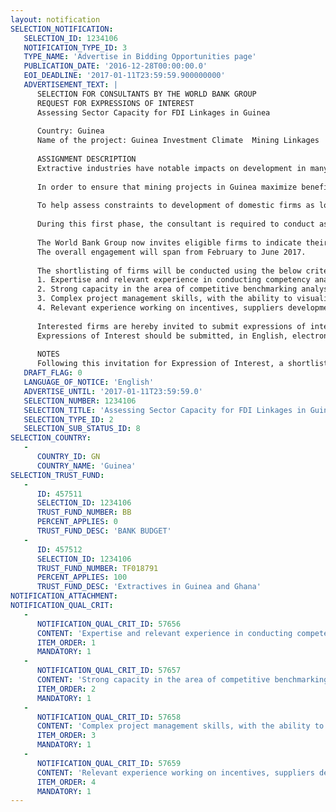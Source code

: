 ```yaml
---
layout: notification
SELECTION_NOTIFICATION: 
   SELECTION_ID: 1234106
   NOTIFICATION_TYPE_ID: 3
   TYPE_NAME: 'Advertise in Bidding Opportunities page'
   PUBLICATION_DATE: '2016-12-28T00:00:00.0'
   EOI_DEADLINE: '2017-01-11T23:59:59.900000000'
   ADVERTISEMENT_TEXT: |
      SELECTION FOR CONSULTANTS BY THE WORLD BANK GROUP
      REQUEST FOR EXPRESSIONS OF INTEREST
      Assessing Sector Capacity for FDI Linkages in Guinea
      
      Country: Guinea
      Name of the project: Guinea Investment Climate  Mining Linkages
      
      ASSIGNMENT DESCRIPTION
      Extractive industries have notable impacts on development in many resource rich countries through generation of revenues from taxation. They can also add value to the local economy by creating jobs, raising income and promoting local entrepreneurship through local procurement linkages.
      
      In order to ensure that mining projects in Guinea maximize benefits to the domestic economy, the Ministry of Mines, requested the support of the World Bank group Trade & Competitiveness Global Practice for the preparation of a domestic value addition policy (DVA) for the mining sector.  The WBG provided technical assistance for the elaboration of the draft DVA policy which was submitted to the Guinean government before the general elections in November 2015. The team will follow up to complete this important piece of work by supporting the Government in the policys finalization, formal adoption/dissemination and implementation.
      
      To help assess constraints to development of domestic firms as local suppliers to the growing mining industry procurement market in terms of (1) competitiveness and (2) skills development, the World Bank Group (Bank Group) seeks to commission a firm with exceptional depth and breadth of experience across multiple relevant sectors.
      
      During this first phase, the consultant is required to conduct assessment of local Capacity (vs the demand) for FDI Linkages in the mining sector in Guinea and propose recommendations. At the successful completion of this study and upon approval of DVA Policy, the consultant may be considered to support the finalization of a strategic action plan in coordination with the WBG team and local stakeholders.
      
      The World Bank Group now invites eligible firms to indicate their interest in providing the services. Interested firms must provide information indicating that they are qualified to perform the services (brochures, description of similar assignments, experience in similar conditions, availability of appropriate skills among staff, etc. for firms; CV and cover letter for individuals). Please note that the total size of all attachments should be less than 5MB. Consultants may associate to enhance their qualifications.
      The overall engagement will span from February to June 2017.
      
      The shortlisting of firms will be conducted using the below criteria
      1. Expertise and relevant experience in conducting competency analysis, conceptually and with hands-on assessments, as well as experience in administering more general surveys 
      2. Strong capacity in the area of competitive benchmarking analysis of business performance and the development of sector-specific performance improvement plans
      3. Complex project management skills, with the ability to visualize, plan, coordinate, implement, monitor and evaluate a comprehensive, multi-institution and multifaceted program
      4. Relevant experience working on incentives, suppliers development, Global Value Chains, domestic value addition, and/or linkages in similar contexts
      
      Interested firms are hereby invited to submit expressions of interest.
      Expressions of Interest should be submitted, in English, electronically through World Bank Group eTendering (https://wbgeconsult2.worldbank.org/wbgec/index.html)
      
      NOTES
      Following this invitation for Expression of Interest, a shortlist of qualified firms will be formally invited to submit proposals. Shortlisting and selection will be subject to the availability of funding
   DRAFT_FLAG: 0
   LANGUAGE_OF_NOTICE: 'English'
   ADVERTISE_UNTIL: '2017-01-11T23:59:59.0'
   SELECTION_NUMBER: 1234106
   SELECTION_TITLE: 'Assessing Sector Capacity for FDI Linkages in Guinea'
   SELECTION_TYPE_ID: 2
   SELECTION_SUB_STATUS_ID: 8
SELECTION_COUNTRY: 
   - 
      COUNTRY_ID: GN
      COUNTRY_NAME: 'Guinea'
SELECTION_TRUST_FUND: 
   - 
      ID: 457511
      SELECTION_ID: 1234106
      TRUST_FUND_NUMBER: BB
      PERCENT_APPLIES: 0
      TRUST_FUND_DESC: 'BANK BUDGET'
   - 
      ID: 457512
      SELECTION_ID: 1234106
      TRUST_FUND_NUMBER: TF018791
      PERCENT_APPLIES: 100
      TRUST_FUND_DESC: 'Extractives in Guinea and Ghana'
NOTIFICATION_ATTACHMENT: 
NOTIFICATION_QUAL_CRIT: 
   - 
      NOTIFICATION_QUAL_CRIT_ID: 57656
      CONTENT: 'Expertise and relevant experience in conducting competency analysis, conceptually and with hands-on assessments, as well as experience in administering more general surveys'
      ITEM_ORDER: 1
      MANDATORY: 1
   - 
      NOTIFICATION_QUAL_CRIT_ID: 57657
      CONTENT: 'Strong capacity in the area of competitive benchmarking analysis of business performance and the development of sector-specific performance improvement plans'
      ITEM_ORDER: 2
      MANDATORY: 1
   - 
      NOTIFICATION_QUAL_CRIT_ID: 57658
      CONTENT: 'Complex project management skills, with the ability to visualize, plan, coordinate, implement, monitor and evaluate a comprehensive, multi-institution and multifaceted program'
      ITEM_ORDER: 3
      MANDATORY: 1
   - 
      NOTIFICATION_QUAL_CRIT_ID: 57659
      CONTENT: 'Relevant experience working on incentives, suppliers development, Global Value Chains, domestic value addition, and/or linkages in similar contexts'
      ITEM_ORDER: 4
      MANDATORY: 1
---
```


